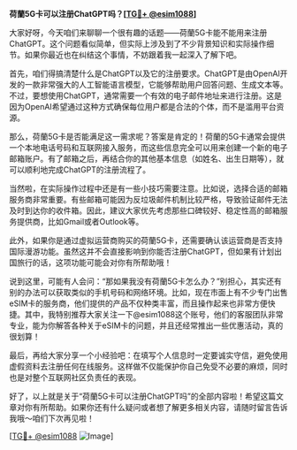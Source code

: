 **荷蘭5G卡可以注册ChatGPT吗？[[TG💪+ @esim1088](https://t.me/s/esim1088)]**

大家好呀，今天咱们来聊聊一个很有趣的话题——荷蘭5G卡能不能用来注册ChatGPT。这个问题看似简单，但实际上涉及到了不少背景知识和实际操作细节。如果你最近也在纠结这个事情，不妨跟着我一起深入了解下吧。

首先，咱们得搞清楚什么是ChatGPT以及它的注册要求。ChatGPT是由OpenAI开发的一款非常强大的人工智能语言模型，它能够帮助用户回答问题、生成文本等。不过，要想使用ChatGPT，通常需要一个有效的电子邮件地址来进行注册。这是因为OpenAI希望通过这种方式确保每位用户都是合法的个体，而不是滥用平台资源。

那么，荷蘭5G卡是否能满足这一需求呢？答案是肯定的！荷蘭的5G卡通常会提供一个本地电话号码和互联网接入服务，而这些信息完全可以用来创建一个新的电子邮箱账户。有了邮箱之后，再结合你的其他基本信息（如姓名、出生日期等），就可以顺利地完成ChatGPT的注册流程了。

当然啦，在实际操作过程中还是有一些小技巧需要注意。比如说，选择合适的邮箱服务商非常重要。有些邮箱可能因为反垃圾邮件机制比较严格，导致验证邮件无法及时到达你的收件箱。因此，建议大家优先考虑那些口碑较好、稳定性高的邮箱服务提供商，比如Gmail或者Outlook等。

此外，如果你是通过虚拟运营商购买的荷蘭5G卡，还需要确认该运营商是否支持国际漫游功能。虽然这并不会直接影响到你能否注册ChatGPT，但如果有计划出国旅行的话，这项功能可能会对你有所帮助哦！

说到这里，可能有人会问：“那如果我没有荷蘭5G卡怎么办？”别担心，其实还有别的办法可以获取类似的手机号码和网络环境。比如，现在市面上有不少专门出售eSIM卡的服务商，他们提供的产品不仅种类丰富，而且操作起来也非常方便快捷。其中，我特别推荐大家关注一下@esim1088这个账号，他们的客服团队非常专业，能为你解答各种关于eSIM卡的问题，并且还经常推出一些优惠活动，真的很划算！

最后，再给大家分享一个小经验吧：在填写个人信息时一定要诚实守信，避免使用虚假资料去注册任何在线服务。这样做不仅能保护你自己免受不必要的麻烦，同时也是对整个互联网社区负责任的表现。

好了，以上就是关于“荷蘭5G卡可以注册ChatGPT吗”的全部内容啦！希望这篇文章对你有所帮助。如果你还有什么疑问或者想了解更多相关内容，请随时留言告诉我哦～咱们下次再见啦！

[[TG💪+ @esim1088](https://t.me/s/esim1088) ![Image](https://i.postimg.cc/4NQfJmqS/Snipaste-2025-05-13-00-14-12.png)]